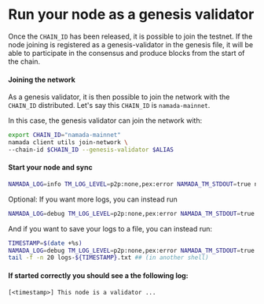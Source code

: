 # Run your node as a genesis validator

Once the `CHAIN_ID` has been released, it is possible to join the testnet. If the node joining is registered as a genesis-validator in the genesis file, it will be able to participate in the consensus and produce blocks from the start of the chain. 

#### Joining the network
As a genesis validator, it is then possible to join the network with the `CHAIN_ID` distributed. Let's say this `CHAIN_ID` is `namada-mainnet`.

In this case, the genesis validator can join the network with:

``` bash
export CHAIN_ID="namada-mainnet"
namada client utils join-network \
--chain-id $CHAIN_ID --genesis-validator $ALIAS
```

#### Start your node and sync
```bash
NAMADA_LOG=info TM_LOG_LEVEL=p2p:none,pex:error NAMADA_TM_STDOUT=true namada node ledger run
```
Optional: If you want more logs, you can instead run
```bash
NAMADA_LOG=debug TM_LOG_LEVEL=p2p:none,pex:error NAMADA_TM_STDOUT=true namada node ledger run
```
And if you want to save your logs to a file, you can instead run:
```bash
TIMESTAMP=$(date +%s)
NAMADA_LOG=debug TM_LOG_LEVEL=p2p:none,pex:error NAMADA_TM_STDOUT=true namada node ledger run &> logs-${TIMESTAMP}.txt
tail -f -n 20 logs-${TIMESTAMP}.txt ## (in another shell)
```
#### If started correctly you should see a the following log:
`[<timestamp>] This node is a validator ...`
    
